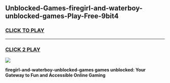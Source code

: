 
## Unblocked-Games-firegirl-and-waterboy-unblocked-games-Play-Free-9bit4
<h3>
<a href="https://premium76.site?title=firegirl-and-waterboy-unblocked-games&ref=22A">CLICK TO PLAY</a></h3>
<hr>

<h3>
<a href="https://premium76.site?title=firegirl-and-waterboy-unblocked-games&ref=22A">CLICK 2 PLAY</a>
  
</h3>

<a href="https://premium76.site?title=firegirl-and-waterboy-unblocked-games&ref=22A"><img src="https://clearcache.store/games.png"></a>


**firegirl-and-waterboy-unblocked-games games unblocked: Your Gateway to Fun and Accessible Online Gaming**
